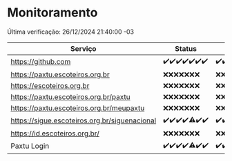 # Monitoramento

Última verificação: 26/12/2024 21:40:00 -03

|Serviço|Status|Últimas 24h|
|---|---|---|
|https://github.com|<span title="2024-12-19: OK=23">✔️</span><span title="2024-12-20: OK=23">✔️</span><span title="2024-12-21: OK=23">✔️</span><span title="2024-12-22: OK=23">✔️</span><span title="2024-12-23: OK=23">✔️</span><span title="2024-12-24: OK=23">✔️</span><span title="2024-12-25: OK=23">✔️</span>|<span title="25/12/2024 21:40:00 -03 : 200">✔️</span><span title="25/12/2024 23:09:00 -03 : 200">✔️</span><span title="26/12/2024 00:13:00 -03 : 200">✔️</span><span title="26/12/2024 01:10:00 -03 : 200">✔️</span><span title="26/12/2024 02:08:00 -03 : 200">✔️</span><span title="26/12/2024 03:12:00 -03 : 200">✔️</span><span title="26/12/2024 04:08:00 -03 : 200">✔️</span><span title="26/12/2024 05:11:00 -03 : 200">✔️</span><span title="26/12/2024 06:08:00 -03 : 200">✔️</span><span title="26/12/2024 07:08:00 -03 : 200">✔️</span><span title="26/12/2024 08:06:00 -03 : 200">✔️</span><span title="26/12/2024 09:15:00 -03 : 200">✔️</span><span title="26/12/2024 10:15:00 -03 : 200">✔️</span><span title="26/12/2024 11:07:00 -03 : 200">✔️</span><span title="26/12/2024 12:07:00 -03 : 200">✔️</span><span title="26/12/2024 13:09:00 -03 : 200">✔️</span><span title="26/12/2024 14:06:00 -03 : 200">✔️</span><span title="26/12/2024 15:11:00 -03 : 200">✔️</span><span title="26/12/2024 16:05:00 -03 : 200">✔️</span><span title="26/12/2024 17:08:00 -03 : 200">✔️</span><span title="26/12/2024 18:07:00 -03 : 200">✔️</span><span title="26/12/2024 19:07:00 -03 : 200">✔️</span><span title="26/12/2024 20:07:00 -03 : 200">✔️</span><span title="26/12/2024 21:40:00 -03 : 200">✔️</span>|
|https://paxtu.escoteiros.org.br|<span title="2024-12-19: Falhas=23">❌</span><span title="2024-12-20: Falhas=23">❌</span><span title="2024-12-21: Falhas=23">❌</span><span title="2024-12-22: Falhas=23">❌</span><span title="2024-12-23: Falhas=23">❌</span><span title="2024-12-24: Falhas=23">❌</span><span title="2024-12-25: Falhas=23">❌</span>|<span title="25/12/2024 21:40:00 -03 : 403">❌</span><span title="25/12/2024 23:09:00 -03 : 403">❌</span><span title="26/12/2024 00:13:00 -03 : 403">❌</span><span title="26/12/2024 01:10:00 -03 : 403">❌</span><span title="26/12/2024 02:08:00 -03 : 403">❌</span><span title="26/12/2024 03:12:00 -03 : 403">❌</span><span title="26/12/2024 04:08:00 -03 : 403">❌</span><span title="26/12/2024 05:11:00 -03 : 403">❌</span><span title="26/12/2024 06:08:00 -03 : 403">❌</span><span title="26/12/2024 07:08:00 -03 : 403">❌</span><span title="26/12/2024 08:06:00 -03 : 403">❌</span><span title="26/12/2024 09:15:00 -03 : 403">❌</span><span title="26/12/2024 10:15:00 -03 : 403">❌</span><span title="26/12/2024 11:07:00 -03 : 403">❌</span><span title="26/12/2024 12:07:00 -03 : 403">❌</span><span title="26/12/2024 13:09:00 -03 : 403">❌</span><span title="26/12/2024 14:06:00 -03 : 403">❌</span><span title="26/12/2024 15:11:00 -03 : 403">❌</span><span title="26/12/2024 16:05:00 -03 : 403">❌</span><span title="26/12/2024 17:08:00 -03 : 403">❌</span><span title="26/12/2024 18:07:00 -03 : 403">❌</span><span title="26/12/2024 19:07:00 -03 : 403">❌</span><span title="26/12/2024 20:07:00 -03 : 403">❌</span><span title="26/12/2024 21:40:00 -03 : 403">❌</span>|
|https://escoteiros.org.br|<span title="2024-12-19: Falhas=23">❌</span><span title="2024-12-20: Falhas=23">❌</span><span title="2024-12-21: Falhas=23">❌</span><span title="2024-12-22: Falhas=23">❌</span><span title="2024-12-23: Falhas=23">❌</span><span title="2024-12-24: Falhas=23">❌</span><span title="2024-12-25: Falhas=23">❌</span>|<span title="25/12/2024 21:40:00 -03 : 403">❌</span><span title="25/12/2024 23:09:00 -03 : 403">❌</span><span title="26/12/2024 00:13:00 -03 : 403">❌</span><span title="26/12/2024 01:10:00 -03 : 403">❌</span><span title="26/12/2024 02:08:00 -03 : 403">❌</span><span title="26/12/2024 03:12:00 -03 : 403">❌</span><span title="26/12/2024 04:08:00 -03 : 403">❌</span><span title="26/12/2024 05:11:00 -03 : 403">❌</span><span title="26/12/2024 06:08:00 -03 : 403">❌</span><span title="26/12/2024 07:08:00 -03 : 403">❌</span><span title="26/12/2024 08:06:00 -03 : 403">❌</span><span title="26/12/2024 09:15:00 -03 : 403">❌</span><span title="26/12/2024 10:15:00 -03 : 403">❌</span><span title="26/12/2024 11:07:00 -03 : 403">❌</span><span title="26/12/2024 12:07:00 -03 : 403">❌</span><span title="26/12/2024 13:09:00 -03 : 403">❌</span><span title="26/12/2024 14:06:00 -03 : 403">❌</span><span title="26/12/2024 15:11:00 -03 : 403">❌</span><span title="26/12/2024 16:05:00 -03 : 403">❌</span><span title="26/12/2024 17:08:00 -03 : 403">❌</span><span title="26/12/2024 18:07:00 -03 : 403">❌</span><span title="26/12/2024 19:07:00 -03 : 403">❌</span><span title="26/12/2024 20:07:00 -03 : 403">❌</span><span title="26/12/2024 21:40:00 -03 : 403">❌</span>|
|https://paxtu.escoteiros.org.br/paxtu|<span title="2024-12-19: Falhas=23">❌</span><span title="2024-12-20: Falhas=23">❌</span><span title="2024-12-21: Falhas=23">❌</span><span title="2024-12-22: Falhas=23">❌</span><span title="2024-12-23: Falhas=23">❌</span><span title="2024-12-24: Falhas=23">❌</span><span title="2024-12-25: Falhas=23">❌</span>|<span title="25/12/2024 21:40:00 -03 : 403">❌</span><span title="25/12/2024 23:09:00 -03 : 403">❌</span><span title="26/12/2024 00:13:00 -03 : 403">❌</span><span title="26/12/2024 01:10:00 -03 : 403">❌</span><span title="26/12/2024 02:08:00 -03 : 403">❌</span><span title="26/12/2024 03:12:00 -03 : 403">❌</span><span title="26/12/2024 04:08:00 -03 : 403">❌</span><span title="26/12/2024 05:11:00 -03 : 403">❌</span><span title="26/12/2024 06:08:00 -03 : 403">❌</span><span title="26/12/2024 07:08:00 -03 : 403">❌</span><span title="26/12/2024 08:06:00 -03 : 403">❌</span><span title="26/12/2024 09:15:00 -03 : 403">❌</span><span title="26/12/2024 10:15:00 -03 : 403">❌</span><span title="26/12/2024 11:07:00 -03 : 403">❌</span><span title="26/12/2024 12:07:00 -03 : 403">❌</span><span title="26/12/2024 13:09:00 -03 : 403">❌</span><span title="26/12/2024 14:06:00 -03 : 403">❌</span><span title="26/12/2024 15:11:00 -03 : 403">❌</span><span title="26/12/2024 16:05:00 -03 : 403">❌</span><span title="26/12/2024 17:08:00 -03 : 403">❌</span><span title="26/12/2024 18:07:00 -03 : 403">❌</span><span title="26/12/2024 19:07:00 -03 : 403">❌</span><span title="26/12/2024 20:07:00 -03 : 403">❌</span><span title="26/12/2024 21:40:00 -03 : 403">❌</span>|
|https://paxtu.escoteiros.org.br/meupaxtu|<span title="2024-12-19: Falhas=23">❌</span><span title="2024-12-20: Falhas=23">❌</span><span title="2024-12-21: Falhas=23">❌</span><span title="2024-12-22: Falhas=23">❌</span><span title="2024-12-23: Falhas=23">❌</span><span title="2024-12-24: Falhas=23">❌</span><span title="2024-12-25: Falhas=23">❌</span>|<span title="25/12/2024 21:40:00 -03 : 403">❌</span><span title="25/12/2024 23:09:00 -03 : 403">❌</span><span title="26/12/2024 00:13:00 -03 : 403">❌</span><span title="26/12/2024 01:10:00 -03 : 403">❌</span><span title="26/12/2024 02:08:00 -03 : 403">❌</span><span title="26/12/2024 03:12:00 -03 : 403">❌</span><span title="26/12/2024 04:08:00 -03 : 403">❌</span><span title="26/12/2024 05:11:00 -03 : 403">❌</span><span title="26/12/2024 06:08:00 -03 : 403">❌</span><span title="26/12/2024 07:08:00 -03 : 403">❌</span><span title="26/12/2024 08:06:00 -03 : 403">❌</span><span title="26/12/2024 09:15:00 -03 : 403">❌</span><span title="26/12/2024 10:15:00 -03 : 403">❌</span><span title="26/12/2024 11:07:00 -03 : 403">❌</span><span title="26/12/2024 12:07:00 -03 : 403">❌</span><span title="26/12/2024 13:09:00 -03 : 403">❌</span><span title="26/12/2024 14:06:00 -03 : 403">❌</span><span title="26/12/2024 15:11:00 -03 : 403">❌</span><span title="26/12/2024 16:05:00 -03 : 403">❌</span><span title="26/12/2024 17:08:00 -03 : 403">❌</span><span title="26/12/2024 18:07:00 -03 : 403">❌</span><span title="26/12/2024 19:07:00 -03 : 403">❌</span><span title="26/12/2024 20:07:00 -03 : 403">❌</span><span title="26/12/2024 21:40:00 -03 : 403">❌</span>|
|https://sigue.escoteiros.org.br/siguenacional|<span title="2024-12-19: OK=23">✔️</span><span title="2024-12-20: OK=23">✔️</span><span title="2024-12-21: OK=23">✔️</span><span title="2024-12-22: OK=23">✔️</span><span title="2024-12-23: OK=22, Falhas=1">⚠️</span><span title="2024-12-24: OK=23">✔️</span><span title="2024-12-25: OK=23">✔️</span>|<span title="25/12/2024 21:40:00 -03 : 200">✔️</span><span title="25/12/2024 23:09:00 -03 : 200">✔️</span><span title="26/12/2024 00:13:00 -03 : 200">✔️</span><span title="26/12/2024 01:10:00 -03 : 200">✔️</span><span title="26/12/2024 02:08:00 -03 : 200">✔️</span><span title="26/12/2024 03:12:00 -03 : 200">✔️</span><span title="26/12/2024 04:08:00 -03 : 200">✔️</span><span title="26/12/2024 05:11:00 -03 : 200">✔️</span><span title="26/12/2024 06:08:00 -03 : 200">✔️</span><span title="26/12/2024 07:08:00 -03 : 200">✔️</span><span title="26/12/2024 08:06:00 -03 : 200">✔️</span><span title="26/12/2024 09:15:00 -03 : 200">✔️</span><span title="26/12/2024 10:15:00 -03 : 200">✔️</span><span title="26/12/2024 11:07:00 -03 : 200">✔️</span><span title="26/12/2024 12:07:00 -03 : 200">✔️</span><span title="26/12/2024 13:09:00 -03 : 200">✔️</span><span title="26/12/2024 14:06:00 -03 : 200">✔️</span><span title="26/12/2024 15:11:00 -03 : 200">✔️</span><span title="26/12/2024 16:05:00 -03 : 200">✔️</span><span title="26/12/2024 17:08:00 -03 : 200">✔️</span><span title="26/12/2024 18:07:00 -03 : 200">✔️</span><span title="26/12/2024 19:07:00 -03 : 200">✔️</span><span title="26/12/2024 20:07:00 -03 : 200">✔️</span><span title="26/12/2024 21:40:00 -03 : 200">✔️</span>|
|https://id.escoteiros.org.br/|<span title="2024-12-19: Falhas=23">❌</span><span title="2024-12-20: Falhas=23">❌</span><span title="2024-12-21: Falhas=23">❌</span><span title="2024-12-22: Falhas=23">❌</span><span title="2024-12-23: Falhas=23">❌</span><span title="2024-12-24: Falhas=23">❌</span><span title="2024-12-25: Falhas=23">❌</span>|<span title="25/12/2024 21:40:00 -03 : 403">❌</span><span title="25/12/2024 23:09:00 -03 : 403">❌</span><span title="26/12/2024 00:13:00 -03 : 403">❌</span><span title="26/12/2024 01:10:00 -03 : 403">❌</span><span title="26/12/2024 02:08:00 -03 : 403">❌</span><span title="26/12/2024 03:12:00 -03 : 403">❌</span><span title="26/12/2024 04:08:00 -03 : 403">❌</span><span title="26/12/2024 05:11:00 -03 : 403">❌</span><span title="26/12/2024 06:08:00 -03 : 403">❌</span><span title="26/12/2024 07:08:00 -03 : 403">❌</span><span title="26/12/2024 08:06:00 -03 : 403">❌</span><span title="26/12/2024 09:15:00 -03 : 403">❌</span><span title="26/12/2024 10:15:00 -03 : 403">❌</span><span title="26/12/2024 11:07:00 -03 : 403">❌</span><span title="26/12/2024 12:07:00 -03 : 403">❌</span><span title="26/12/2024 13:09:00 -03 : 403">❌</span><span title="26/12/2024 14:06:00 -03 : 403">❌</span><span title="26/12/2024 15:11:00 -03 : 403">❌</span><span title="26/12/2024 16:05:00 -03 : 403">❌</span><span title="26/12/2024 17:08:00 -03 : 403">❌</span><span title="26/12/2024 18:07:00 -03 : 403">❌</span><span title="26/12/2024 19:07:00 -03 : 403">❌</span><span title="26/12/2024 20:08:00 -03 : 403">❌</span><span title="26/12/2024 21:40:00 -03 : 403">❌</span>|
|Paxtu Login|<span title="2024-12-19: OK=23">✔️</span><span title="2024-12-20: OK=23">✔️</span><span title="2024-12-21: OK=23">✔️</span><span title="2024-12-22: OK=23">✔️</span><span title="2024-12-23: OK=22, Falhas=1">⚠️</span><span title="2024-12-24: OK=23">✔️</span><span title="2024-12-25: OK=23">✔️</span>|<span title="25/12/2024 21:40:00 -03 : 200">✔️</span><span title="25/12/2024 23:09:00 -03 : 200">✔️</span><span title="26/12/2024 00:13:00 -03 : 200">✔️</span><span title="26/12/2024 01:10:00 -03 : 200">✔️</span><span title="26/12/2024 02:08:00 -03 : 200">✔️</span><span title="26/12/2024 03:12:00 -03 : 200">✔️</span><span title="26/12/2024 04:08:00 -03 : 200">✔️</span><span title="26/12/2024 05:11:00 -03 : 200">✔️</span><span title="26/12/2024 06:08:00 -03 : 200">✔️</span><span title="26/12/2024 07:08:00 -03 : 200">✔️</span><span title="26/12/2024 08:06:00 -03 : 200">✔️</span><span title="26/12/2024 09:15:00 -03 : 200">✔️</span><span title="26/12/2024 10:15:00 -03 : 200">✔️</span><span title="26/12/2024 11:07:00 -03 : 200">✔️</span><span title="26/12/2024 12:07:00 -03 : 200">✔️</span><span title="26/12/2024 13:09:00 -03 : 200">✔️</span><span title="26/12/2024 14:06:00 -03 : 200">✔️</span><span title="26/12/2024 15:11:00 -03 : 200">✔️</span><span title="26/12/2024 16:05:00 -03 : 200">✔️</span><span title="26/12/2024 17:08:00 -03 : 200">✔️</span><span title="26/12/2024 18:07:00 -03 : 200">✔️</span><span title="26/12/2024 19:07:00 -03 : 200">✔️</span><span title="26/12/2024 20:08:00 -03 : 200">✔️</span><span title="26/12/2024 21:40:00 -03 : 200">✔️</span>|

